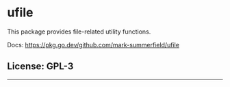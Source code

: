 # ufile

This package provides file-related utility functions.

Docs: https://pkg.go.dev/github.com/mark-summerfield/ufile

## License: GPL-3


---
